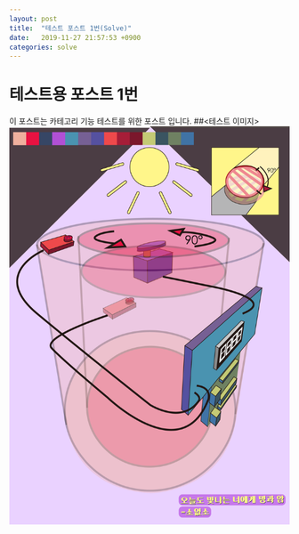 ```yaml
---
layout: post
title:  "테스트 포스트 1번(Solve)"
date:   2019-11-27 21:57:53 +0900
categories: solve
---
```

# 테스트용 포스트 1번
이 포스트는 카테고리 기능 테스트를 위한 포스트 입니다.
##<테스트 이미지>
![KakaoTalk_20191015_150629164](/assets/KakaoTalk_20191015_150629164.png)
